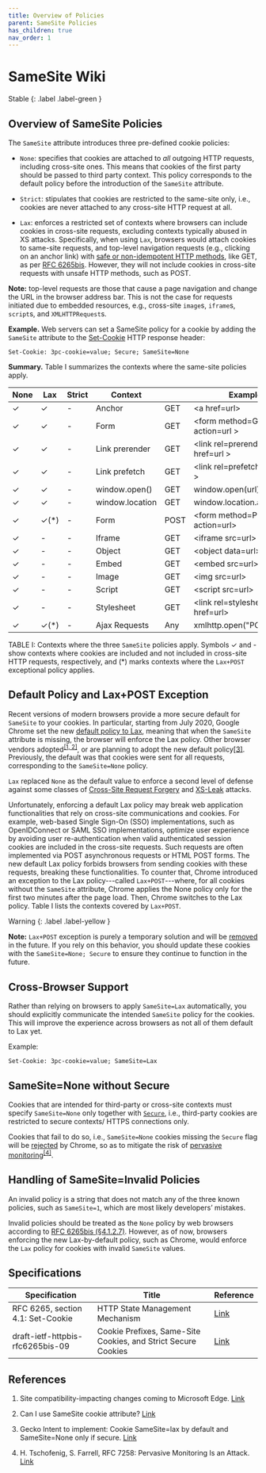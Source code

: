 ```yaml
---
title: Overview of Policies
parent: SameSite Policies
has_children: true
nav_order: 1
---
```


# SameSite Wiki

Stable
{: .label .label-green }

## Overview of SameSite Policies


The `SameSite` attribute introduces three pre-defined cookie policies:

- `None`: specifies that cookies are attached to *all* outgoing HTTP requests, including cross-site ones. This means that cookies of the first party should be passed to third party context. This policy corresponds to the default policy before the introduction of the `SameSite` attribute. 

- `Strict`: stipulates that cookies are restricted to the same-site only, i.e., cookies are never attached to any cross-site HTTP request at all.

- `Lax`: enforces a restricted set of contexts where browsers can include cookies in cross-site requests, excluding contexts typically abused in XS attacks. Specifically, when using `Lax`, browsers would attach cookies to same-site requests, and top-level navigation requests (e.g., clicking on an anchor link) with [safe or non-idempotent HTTP methods](https://developer.mozilla.org/en-US/docs/Glossary/Safe/HTTP), like GET, as per [RFC 6265bis](https://tools.ietf.org/html/draft-ietf-httpbis-rfc6265bis-05). However, they will
not include cookies in cross-site requests with unsafe HTTP methods, such as POST. 


**Note:** top-level requests are those that cause a page navigation and change the URL in the browser address bar. This is not the case for requests initiated due to embedded resources, e.g., cross-site `image`s, `iframe`s, `script`s, and `XMLHTTPRequest`s.    



**Example.** Web servers can set a SameSite policy for a cookie by adding the `SameSite` attribute to the [Set-Cookie](https://developer.mozilla.org/en-US/docs/Web/HTTP/Headers/Set-Cookie/SameSite) HTTP response header:

```
Set-Cookie: 3pc-cookie=value; Secure; SameSite=None
```


**Summary.** Table I summarizes the contexts where the same-site policies apply.


| **None** 	| **Lax**    	| **Strict** 	| **Context**     	|      	| **Example**                      	|
|----------	|------------	|------------	|-----------------	|------	|----------------------------------	|
| &check;  	| &check;    	| -          	| Anchor          	| GET  	| \<a href=url\>                   	|
| &check;  	| &check;    	| -          	| Form            	| GET  	| \<form method=GET action=url \>  	|
| &check;  	| &check;    	| -          	| Link prerender  	| GET  	| \<link rel=prerender href=url \> 	|
| &check;  	| &check;    	| -          	| Link prefetch   	| GET  	| \<link rel=prefetch href=url \>  	|
| &check;  	| &check;    	| -          	| window.open()   	| GET  	| window.open(url)                 	|
| &check;  	| &check;    	| -          	| window.location 	| GET  	| window.location.assign(url)      	|
| &check;  	| &check;(*) 	| -          	| Form            	| POST 	| \<form method=POST action=url\>  	|
| &check;  	| -          	| -          	| Iframe          	| GET  	| \<iframe src=url\>               	|
| &check;  	| -          	| -          	| Object          	| GET  	| \<object data=url\>              	|
| &check;  	| -          	| -          	| Embed           	| GET  	| \<embed src=url\>                	|
| &check;  	| -          	| -          	| Image           	| GET  	| \<img src=url\>                  	|
| &check;  	| -          	| -          	| Script          	| GET  	| \<script src=url\>               	|
| &check;  	| -          	| -          	| Stylesheet      	| GET  	| \<link rel=stylesheet href=url\> 	|
| &check;  	| &check;(*) 	| -          	| Ajax Requests   	| Any  	| xmlhttp.open("POST", url)        	|

TABLE I: Contexts where the three `SameSite` policies apply. Symbols &check; and - show contexts where cookies
are included and not included in cross-site HTTP requests, respectively, and (\*) marks contexts where the `Lax+POST` exceptional policy applies. 



## Default Policy and Lax+POST Exception

Recent versions of modern browsers provide a more secure default for `SameSite` to your cookies. In particular, starting from July 2020, Google Chrome set the new [default policy to Lax](https://www.chromestatus.com/feature/5088147346030592), meaning that when the `SameSite` attribute is missing, the browser will enforce the Lax policy. Other browser vendors adopted<sup>[\[1, 2\]](#references)</sup>, or are planning to adopt the new default policy[\[3\]](#references)</sup>. Previously, the default was that cookies were sent for all requests, corresponding to the `SameSite=None` policy.

`Lax` replaced `None` as the default value to enforce a second level of defense against some classes of [Cross-Site Request Forgery](https://arxiv.org/pdf/1708.08786.pdf) and [XS-Leak](https://publications.cispa.saarland/3329/1/COSI.pdf) attacks.

Unfortunately, enforcing a default Lax policy may break web application functionalities that rely on cross-site communications and cookies. For example, web-based Single Sign-On (SSO) implementations, such as OpenIDConnect or SAML SSO implementations, optimize user experience by avoiding user re-authentication when valid authenticated session cookies are included in the cross-site requests. Such requests are often implemented via POST asynchronous requests or HTML POST forms. The new default Lax policy forbids browsers from sending cookies with these requests, breaking these functionalities. To counter that, Chrome introduced an exception to the Lax policy---called `Lax+POST`---where, for all cookies without the `SameSite` attribute, Chrome applies the None policy only for the first two minutes after the page load. Then, Chrome switches to the Lax policy. Table I lists the contexts covered by `Lax+POST`.

Warning
{: .label .label-yellow }

**Note:** `Lax+POST` exception is purely a temporary solution and will be [removed](https://www.chromium.org/updates/same-site/faq/#q-what-is-the-lax-post-mitigation) in the future.  If you rely on this behavior, you should update these cookies with the `SameSite=None; Secure` to ensure they continue to function in the future.


## Cross-Browser Support

Rather than relying on browsers to apply `SameSite=Lax` automatically, you should explicitly communicate the intended `SameSite` policy for the cookies. This will improve the experience across browsers as not all of them default to Lax yet.

Example:

```
Set-Cookie: 3pc-cookie=value; SameSite=Lax
```

## SameSite=None without Secure

Cookies that are intended for third-party or cross-site contexts must specify `SameSite=None` only together with [`Secure`](https://developer.mozilla.org/en-US/docs/Web/HTTP/Cookies), i.e., third-party cookies are restricted to secure contexts/ HTTPS connections only.

Cookies that fail to do so, i.e., `SameSite=None` cookies missing the `Secure` flag will be [rejected](https://www.chromestatus.com/feature/5633521622188032) by Chrome, so as to mitigate the risk of [pervasive monitoring](https://www.heise.de/netze/rfc/rfcs/rfc7258.shtml)<sup>[\[4\]](#references)</sup>.


## Handling of SameSite=Invalid Policies

An invalid policy is a string that does not match any of the three known policies, such as `SameSite=1`, which are most likely developers’ mistakes.

Invalid policies should be treated as the `None` policy by web browsers according to [RFC 6265bis (§4.1.2.7)](https://datatracker.ietf.org/doc/html/draft-ietf-httpbis-rfc6265bis-05#section-4.1.2.7). However, as of now, browsers enforcing the new Lax-by-default policy, such as Chrome, would enforce the `Lax` policy for cookies with invalid `SameSite` values. 


## Specifications

| **Specification**                 	| **Title**                                                     	| **Reference**                                                                  	|
|-----------------------------------	|---------------------------------------------------------------	|--------------------------------------------------------------------------------	|
| RFC 6265, section 4.1: Set-Cookie 	| HTTP State Management Mechanism                               	| [Link](https://datatracker.ietf.org/doc/html/rfc6265#section-4.1)              	|
| draft-ietf-httpbis-rfc6265bis-09  	| Cookie Prefixes, Same-Site Cookies, and Strict Secure Cookies 	| [Link](https://datatracker.ietf.org/doc/html/draft-ietf-httpbis-rfc6265bis-09) 	|


## References

1. Site compatibility-impacting changes coming to Microsoft Edge. [Link](https://docs.microsoft.com/en-us/microsoft-edge/web-platform/site-impacting-changes)

2. Can I use SameSite cookie attribute? [Link](https://caniuse.com/?search=samesite)

3. Gecko Intent to implement: Cookie SameSite=lax by default and SameSite=None only if secure. [Link](https://groups.google.com/forum/#!msg/mozilla.dev.platform/nx2uP0CzA9k/BNVPWDHsAQAJ)

4. H. Tschofenig, S. Farrell, RFC 7258: Pervasive Monitoring Is an Attack. [Link](https://datatracker.ietf.org/doc/html/rfc7258)

